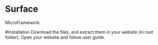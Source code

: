 # Surface
MicroFramework.

#Installation
Download the files, and extract them in your website (in root folder).
Open your website and follow user guide.
